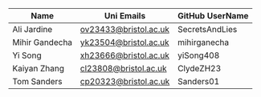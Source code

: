 
| Name           | Uni Emails            | GitHub UserName  |
| -------------- | --------------------- | ---------------- |
| Ali Jardine    | ov23433@bristol.ac.uk | SecretsAndLies   |
| Mihir Gandecha | yk23504@bristol.ac.uk | mihirganecha     |
| Yi Song        | xh23666@bristol.ac.uk | yiSong408        |
| Kaiyan Zhang   | cl23808@bristol.ac.uk | ClydeZH23        |
| Tom Sanders    | cp20323@bristol.ac.uk | Sanders01        |